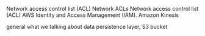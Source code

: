 Network access control list (ACL)
Network ACLs
Network access control list (ACL)
AWS Identity and Access Management (IAM).
Amazon Kinesis


general what we talking about 
data persistence layer,
 S3 bucket